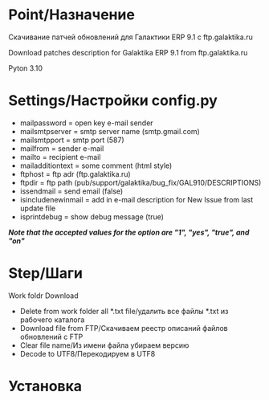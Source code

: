 # Point/Назначение
Скачивание патчей обновлений для Галактики ERP 9.1 с ftp.galaktika.ru

Download patches description for Galaktika ERP 9.1 from ftp.galaktika.ru

Pyton 3.10

# Settings/Настройки config.py

* mailpassword = open key e-mail sender
* mailsmtpserver = smtp server name (smtp.gmail.com)
* mailsmtpport = smtp port (587)
* mailfrom = sender e-mail
* mailto = recipient e-mail
* mailadditiontext = some comment (html style)
* ftphost = ftp adr (ftp.galaktika.ru)
* ftpdir = ftp path (pub/support/galaktika/bug_fix/GAL910/DESCRIPTIONS)
* issendmail = send email (false)
* isincludenewinmail = add in e-mail description for New Issue from last update file 
* isprintdebug = show debug message (true)

***Note that the accepted values for the option are "1", "yes", "true", and "on"***

# Step/Шаги
Work foldr Download
* Delete from work folder all *.txt file/удалить все файлы *.txt из рабочего каталога
* Download file from FTP/Скачиваем реестр описаний файлов обновлений с FTP
* Clear file name/Из имени файла убираем версию
* Decode to UTF8/Перекодируем в UTF8

# Установка

